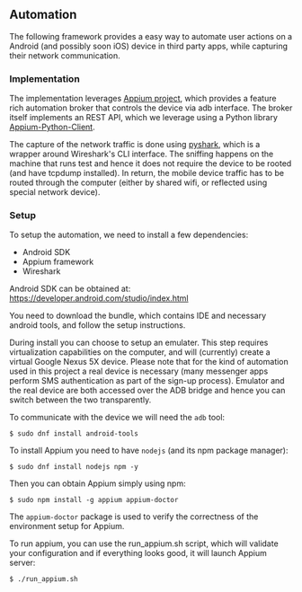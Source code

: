 ## Automation

The following framework provides a easy way to automate user actions on a
Android (and possibly soon iOS) device in third party apps, while capturing
their network communication.

### Implementation

The implementation leverages [Appium project](https://appium.io), which
provides a feature rich automation broker that controls the device via adb
interface. The broker itself implements an REST API, which we leverage using a
Python library [Appium-Python-Client](https://github.com/appium/python-client).

The capture of the network traffic is done using
[pyshark](https://github.com/KimiNewt/pyshark), which is a wrapper around
Wireshark's CLI interface. The sniffing happens on the machine that runs test
and hence it does not require the device to be rooted (and have tcpdump
installed). In return, the mobile device traffic has to be routed through the
computer (either by shared wifi, or reflected using special network device).

### Setup

To setup the automation, we need to install a few dependencies:
* Android SDK
* Appium framework
* Wireshark

Android SDK can be obtained at: https://developer.android.com/studio/index.html

You need to download the bundle, which contains IDE and necessary android
tools, and follow the setup instructions.

During install you can choose to setup an emulater. This step requires
virtualization capabilities on the computer, and will (currently) create a
virtual Google Nexus 5X device. Please note that for the kind of automation
used in this project a real device is necessary (many messenger apps perform
SMS authentication as part of the sign-up process). Emulator and the real
device are both accessed over the ADB bridge and hence you can switch between
the two transparently.

To communicate with the device we will need the `adb` tool:

    $ sudo dnf install android-tools

To install Appium you need to have `nodejs` (and its npm package manager):

    $ sudo dnf install nodejs npm -y

Then you can obtain Appium simply using npm:

    $ sudo npm install -g appium appium-doctor

The `appium-doctor` package is used to verify the correctness of the
environment setup for Appium.

To run appium, you can use the run_appium.sh script, which will validate your
configuration and if everything looks good, it will launch Appium server:

    $ ./run_appium.sh
